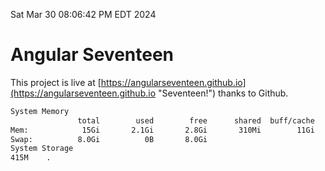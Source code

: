 Sat Mar 30 08:06:42 PM EDT 2024

# Angular Seventeen


This project is live at [https://angularseventeen.github.io](https://angularseventeen.github.io "Seventeen!") thanks to Github.

```bash
System Memory
               total        used        free      shared  buff/cache   available
Mem:            15Gi       2.1Gi       2.8Gi       310Mi        11Gi        13Gi
Swap:          8.0Gi          0B       8.0Gi
System Storage
415M	.
```
```bash
